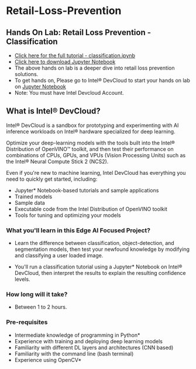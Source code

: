 # Retail-Loss-Prevention
## Hands On Lab: Retail Loss Prevention - Classification
- [Click here for the full tutorial - classification.ipynb](https://github.com/deepaksaipendyala/Retail-Loss-Prevention/blob/c32196c1d1a9bf46d9616301610b08df9e77cc36/classification.ipynb)
- [Click here to download Jupyter Notebook](classification.ipynb)
- The above hands on lab is a deeper dive into retail loss prevention solutions.
- To get hands on, Please go to Intel® DevCloud to start your hands on lab on [Jupyter Notebook](https://notebooks.edge.devcloud.intel.com/hub/login?next=/notebooks/Reference-samples/iot-devcloud/openvino-dev-latest/certification-program/English/classification/tutorial_classification.ipynb)
- Note: You must have Intel Devcloud Account.

## What is Intel® DevCloud?
Intel® DevCloud is a sandbox for prototyping and experimenting with AI inference workloads on Intel® hardware specialized for deep learning.

Optimize your deep-learning models with the tools built into the Intel® Distribution of OpenVINO™ toolkit, and then test their performance on combinations of CPUs, GPUs, and VPUs (Vision Processing Units) such as the Intel® Neural Compute Stick 2 (NCS2).

Even if you're new to machine learning, Intel DevCloud has everything you need to quickly get started, including:

- Jupyter* Notebook-based tutorials and sample applications
- Trained models
- Sample data
- Executable code from the Intel Distribution of OpenVINO toolkit
- Tools for tuning and optimizing your models

### What you'll learn in this Edge AI Focused Project?

- Learn the difference between classification, object-detection, and segmentation models, then test your newfound knowledge by modifying and classifying a user loaded image.

- You'll run a classification tutorial using a Jupyter* Notebook on Intel® DevCloud, then interpret the results to explain the resulting confidence levels.

### How long will it take?

- Between 1 to 2 hours.

### Pre-requisites

- Intermediate knowledge of programming in Python*
- Experience with training and deploying deep learning models
- Familiarity with different DL layers and architectures (CNN based)
- Familiarity with the command line (bash terminal)
- Experience using OpenCV*
